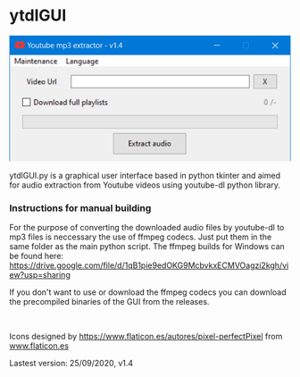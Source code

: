 # ytdlGUI

![Screenshot of the GUI](ytdlGUI.png?raw=true "Screenshot of the GUI")

ytdlGUI.py is a graphical user interface based in python tkinter and aimed for audio extraction from Youtube videos using youtube-dl python library.

### Instructions for manual building
For the purpose of converting the downloaded audio files by youtube-dl to mp3 files is neccessary the use of ffmpeg codecs. Just put them in the same folder as the main python script.
The ffmpeg builds for Windows can be found here: https://drive.google.com/file/d/1qB1pie9edOKG9McbvkxECMVOagzi2kgh/view?usp=sharing

If you don't want to use or download the ffmpeg codecs you can download the precompiled binaries of the GUI from the releases.

<br>

Icons designed by https://www.flaticon.es/autores/pixel-perfectPixel from www.flaticon.es

<p id="ver">Lastest version: 25/09/2020, v1.4</p>
